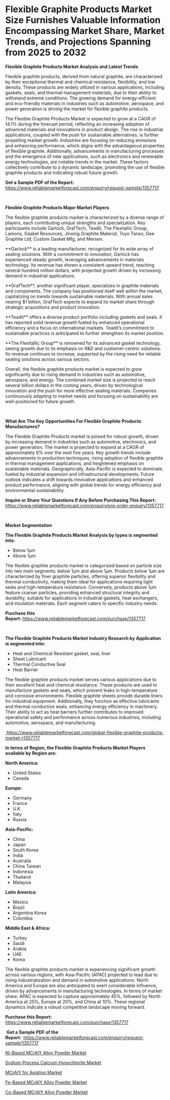 <p><h1>Flexible Graphite Products Market Size Furnishes Valuable Information Encompassing Market Share, Market Trends, and Projections Spanning from 2025 to 2032</h1></p><p><strong>Flexible Graphite Products Market Analysis and Latest Trends</strong></p>
<p><p>Flexible graphite products, derived from natural graphite, are characterized by their exceptional thermal and chemical resistance, flexibility, and low density. These products are widely utilized in various applications, including gaskets, seals, and thermal management materials, due to their ability to withstand extreme conditions. The growing demand for energy-efficient and eco-friendly materials in industries such as automotive, aerospace, and power generation is driving the market for flexible graphite products.</p><p>The Flexible Graphite Products Market is expected to grow at a CAGR of 14.1% during the forecast period, reflecting an increasing adoption of advanced materials and innovations in product design. The rise in industrial applications, coupled with the push for sustainable alternatives, is further propelling market growth. Industries are focusing on reducing emissions and enhancing performance, which aligns with the advantageous properties of flexible graphite. Additionally, advancements in manufacturing processes and the emergence of new applications, such as electronics and renewable energy technologies, are notable trends in the market. These factors collectively contribute to a dynamic landscape, promoting the use of flexible graphite products and indicating robust future growth.</p></p>
<p><strong>Get a Sample PDF of the Report:&nbsp;</strong> <a href="https://www.reliablemarketforecast.com/enquiry/request-sample/1357717?utm_campaign=1833&utm_medium=2&utm_source=Github&utm_content=ia&utm_term=02042025&utm_id=flexible-graphite-products">https://www.reliablemarketforecast.com/enquiry/request-sample/1357717</a></p>
<p>&nbsp;</p>
<p><strong>Flexible Graphite Products Major Market Players</strong></p>
<p><p>The flexible graphite products market is characterized by a diverse range of players, each contributing unique strengths and specialization. Key participants include Garlock, GrafTech, Teadit, The Flexitallic Group, Lamons, Gasket Resources, Jinxing Graphite Material, Toyo Tanso, Gee Graphite Ltd, Custom Gasket Mfg, and Mersen.</p><p>**Garlock** is a leading manufacturer, recognized for its wide array of sealing solutions. With a commitment to innovation, Garlock has experienced steady growth, leveraging advancements in materials technology. Its revenue has shown a consistent upward trend, reaching several hundred million dollars, with projected growth driven by increasing demand in industrial applications.</p><p>**GrafTech**, another significant player, specializes in graphite materials and components. The company has positioned itself well within the market, capitalizing on trends towards sustainable materials. With annual sales nearing $1 billion, GrafTech expects to expand its market share through strategic acquisitions and product innovation.</p><p>**Teadit** offers a diverse product portfolio including gaskets and seals. It has reported solid revenue growth fueled by enhanced operational efficiency and a focus on international markets. Teadit’s commitment to sustainable practices is anticipated to further strengthen its market position.</p><p>**The Flexitallic Group** is renowned for its advanced gasket technology, seeing growth due to its emphasis on R&D and customer-centric solutions. Its revenue continues to increase, supported by the rising need for reliable sealing solutions across various sectors.</p><p>Overall, the flexible graphite products market is expected to grow significantly due to rising demand in industries such as automotive, aerospace, and energy. The combined market size is projected to reach several billion dollars in the coming years, driven by technological innovation and the push for more effective sealing materials. Companies continuously adapting to market needs and focusing on sustainability are well-positioned for future growth.</p></p>
<p>&nbsp;</p>
<p><strong>What Are The Key Opportunities For Flexible Graphite Products Manufacturers?</strong></p>
<p><p>The Flexible Graphite Products market is poised for robust growth, driven by increasing demand in industries such as automotive, electronics, and power generation. The market is projected to expand at a CAGR of approximately 6% over the next five years. Key growth trends include advancements in production techniques, rising adoption of flexible graphite in thermal management applications, and heightened emphasis on sustainable materials. Geographically, Asia-Pacific is expected to dominate, fueled by industrial expansion and infrastructural developments. Future outlook indicates a shift towards innovative applications and enhanced product performance, aligning with global trends for energy efficiency and environmental sustainability.</p></p>
<p><strong>Inquire or Share Your Questions If Any Before Purchasing This Report:</strong> <a href="https://www.reliablemarketforecast.com/enquiry/pre-order-enquiry/1357717?utm_campaign=1833&utm_medium=2&utm_source=Github&utm_content=ia&utm_term=02042025&utm_id=flexible-graphite-products">https://www.reliablemarketforecast.com/enquiry/pre-order-enquiry/1357717</a></p>
<p>&nbsp;</p>
<p><strong>Market Segmentation</strong></p>
<p><strong>The Flexible Graphite Products Market Analysis by types is segmented into:</strong></p>
<p><ul><li>Below 1μm</li><li>Above 1μm</li></ul></p>
<p><p>The flexible graphite products market is categorized based on particle size into two main segments: below 1μm and above 1μm. Products below 1μm are characterized by finer graphite particles, offering superior flexibility and thermal conductivity, making them ideal for applications requiring tight seals and high-temperature resistance. Conversely, products above 1μm feature coarser particles, providing enhanced structural integrity and durability, suitable for applications in industrial gaskets, heat exchangers, and insulation materials. Each segment caters to specific industry needs.</p></p>
<p><strong>Purchase this Report:&nbsp;</strong><a href="https://www.reliablemarketforecast.com/purchase/1357717?utm_campaign=1833&utm_medium=2&utm_source=Github&utm_content=ia&utm_term=02042025&utm_id=flexible-graphite-products">https://www.reliablemarketforecast.com/purchase/1357717</a></p>
<p>&nbsp;</p>
<p><strong>The Flexible Graphite Products Market Industry Research by Application is segmented into:</strong></p>
<p><ul><li>Heat and Chemical Resistant gasket, seal, liner</li><li>Sheet Lubricant</li><li>Thermal Conductive Seal</li><li>Heat Barrier</li></ul></p>
<p><p>The flexible graphite products market serves various applications due to their excellent heat and chemical resistance. These products are used to manufacture gaskets and seals, which prevent leaks in high-temperature and corrosive environments. Flexible graphite sheets provide durable liners for industrial equipment. Additionally, they function as effective lubricants and thermal conductive seals, enhancing energy efficiency in machinery. Their ability to act as heat barriers further contributes to improved operational safety and performance across numerous industries, including automotive, aerospace, and manufacturing.</p></p>
<p><a href="https://www.reliablemarketforecast.com/global-flexible-graphite-products-market-r1357717?utm_campaign=1833&utm_medium=2&utm_source=Github&utm_content=ia&utm_term=02042025&utm_id=flexible-graphite-products">&nbsp;https://www.reliablemarketforecast.com/global-flexible-graphite-products-market-r1357717</a></p>
<p><strong>In terms of Region, the Flexible Graphite Products Market Players available by Region are:</strong></p>
<p>
    <p> <strong> North America: </strong>
        <ul>
            <li>United States</li>
            <li>Canada</li>
        </ul>
        </p> 
    <p> <strong> Europe: </strong>
        <ul>
            <li>Germany</li>
            <li>France</li>
            <li>U.K.</li>
            <li>Italy</li>
            <li>Russia</li>
        </ul>
        </p> 
    <p> <strong> Asia-Pacific: </strong>
        <ul>
            <li>China</li>
            <li>Japan</li>
            <li>South Korea</li>
            <li>India</li>
            <li>Australia</li>
            <li>China Taiwan</li>
            <li>Indonesia</li>
            <li>Thailand</li>
            <li>Malaysia</li>
        </ul>
        </p> 
    <p> <strong> Latin America: </strong>
        <ul>
            <li>Mexico</li>
            <li>Brazil</li>
            <li>Argentina Korea</li>
            <li>Colombia</li>
        </ul>
        </p> 
    <p> <strong> Middle East & Africa: </strong>
        <ul>
            <li>Turkey</li>
            <li>Saudi</li>
            <li>Arabia</li>
            <li>UAE</li>
            <li>Korea</li>
        </ul>
    </p>
    </p>
<p><p>The flexible graphite products market is experiencing significant growth across various regions, with Asia-Pacific (APAC) projected to lead due to rising industrialization and demand in automotive applications. North America and Europe are also anticipated to exert considerable influence, driven by advancements in manufacturing technologies. In terms of market share, APAC is expected to capture approximately 45%, followed by North America at 25%, Europe at 20%, and China at 10%. These regional dynamics indicate a robust competitive landscape moving forward.</p></p>
<p><strong>Purchase this Report: </strong><a href="https://www.reliablemarketforecast.com/purchase/1357717?utm_campaign=1833&utm_medium=2&utm_source=Github&utm_content=ia&utm_term=02042025&utm_id=flexible-graphite-products">https://www.reliablemarketforecast.com/purchase/1357717</a></p>
<p>&nbsp;<strong>Get a Sample PDF of the Report:&nbsp;&nbsp;</strong><a href="https://www.reliablemarketforecast.com/enquiry/request-sample/1357717?utm_campaign=1833&utm_medium=2&utm_source=Github&utm_content=ia&utm_term=02042025&utm_id=flexible-graphite-products">https://www.reliablemarketforecast.com/enquiry/request-sample/1357717</a></p>
<p><strong></strong></p>
<p><p><a href="https://github.com/dichkotuanny/Market-Research-Report-List-1/blob/main/ni-based-mcraly-alloy-powder-market.md?utm_campaign=1833&utm_medium=2&utm_source=Github&utm_content=ia&utm_term=02042025&utm_id=flexible-graphite-products">Ni-Based MCrAlY Alloy Powder Market</a></p><p><a href="https://github.com/zeraikulkawb/Market-Research-Report-List-1/blob/main/sodium-process-calcium-hypochlorite-market.md?utm_campaign=1833&utm_medium=2&utm_source=Github&utm_content=ia&utm_term=02042025&utm_id=flexible-graphite-products">Sodium Process Calcium Hypochlorite Market</a></p><p><a href="https://github.com/dandatesha7q/Market-Research-Report-List-1/blob/main/mcraly-for-aviation-market.md?utm_campaign=1833&utm_medium=2&utm_source=Github&utm_content=ia&utm_term=02042025&utm_id=flexible-graphite-products">MCrAlY for Aviation Market</a></p><p><a href="https://github.com/rullihipes6h/Market-Research-Report-List-1/blob/main/fe-based-mcraly-alloy-powder-market.md?utm_campaign=1833&utm_medium=2&utm_source=Github&utm_content=ia&utm_term=02042025&utm_id=flexible-graphite-products">Fe-Based MCrAlY Alloy Powder Market</a></p><p><a href="https://github.com/rojannovarwd/Market-Research-Report-List-1/blob/main/co-based-mcraly-alloy-powder-market.md?utm_campaign=1833&utm_medium=2&utm_source=Github&utm_content=ia&utm_term=02042025&utm_id=flexible-graphite-products">Co-Based MCrAlY Alloy Powder Market</a></p></p>